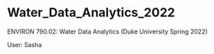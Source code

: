 # Water_Data_Analytics_2022
ENVIRON 790.02: Water Data Analytics (Duke University Spring 2022)

User: Sasha